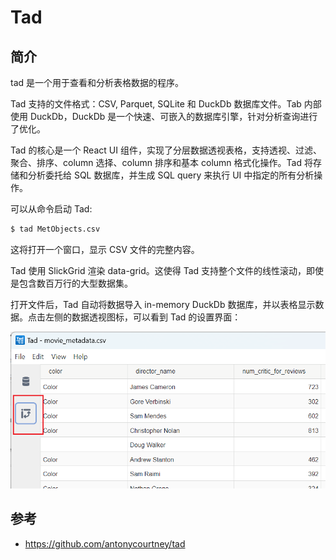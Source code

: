 # Tad

## 简介

tad 是一个用于查看和分析表格数据的程序。

Tad 支持的文件格式：CSV, Parquet, SQLite 和 DuckDb 数据库文件。Tab 内部使用 DuckDb，DuckDb 是一个快速、可嵌入的数据库引擎，针对分析查询进行了优化。

Tad 的核心是一个 React UI 组件，实现了分层数据透视表格，支持透视、过滤、聚合、排序、column 选择、column 排序和基本 column 格式化操作。Tad 将存储和分析委托给 SQL 数据库，并生成 SQL query 来执行 UI 中指定的所有分析操作。

可以从命令启动 Tad:

```sh
$ tad MetObjects.csv
```

这将打开一个窗口，显示 CSV 文件的完整内容。

Tad 使用 SlickGrid 渲染 data-grid。这使得 Tad 支持整个文件的线性滚动，即使是包含数百万行的大型数据集。

打开文件后，Tad 自动将数据导入 in-memory DuckDb 数据库，并以表格显示数据。点击左侧的数据透视图标，可以看到 Tad 的设置界面：

<img src="./images/image-20240926165735943.png" alt="image-20240926165735943" style="zoom: 67%;" />





## 参考

- https://github.com/antonycourtney/tad